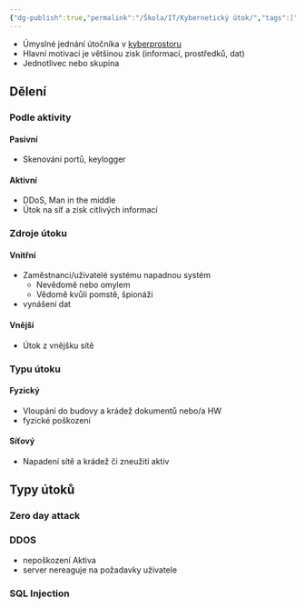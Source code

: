 ```yaml
---
{"dg-publish":true,"permalink":"/Škola/IT/Kybernetický útok/","tags":["IT","Software","Malware"],"created":"2024-02-07T20:28:34.207+01:00","updated":"2024-05-14T23:41:02.634+02:00"}
---
```


- Úmyslné jednání útočníka v [kyberprostoru](Kyberprostor.md)
- Hlavní motivací je většinou zisk (informací, prostředků, dat)
- Jednotlivec nebo skupina
## Dělení
### Podle aktivity
#### Pasivní
- Skenování portů, keylogger
#### Aktivní    
- DDoS, Man in the middle
- Útok na síť a zisk citlivých informací
### Zdroje útoku
#### Vnitřní
- Zaměstnanci/uživatelé systému napadnou systém
    - Nevědomě nebo omylem
    - Vědomě kvůli pomstě, špionáži
- vynášení dat
#### Vnější
- Útok z vnějšku sítě

### Typu útoku
#### Fyzický
- Vloupání do budovy a krádež dokumentů nebo/a HW
- fyzické poškození
#### Síťový
- Napadení sítě a krádež či zneužití aktiv

## Typy útoků
### Zero day attack
### DDOS
- nepoškození Aktiva
- server nereaguje na požadavky uživatele
### SQL Injection
